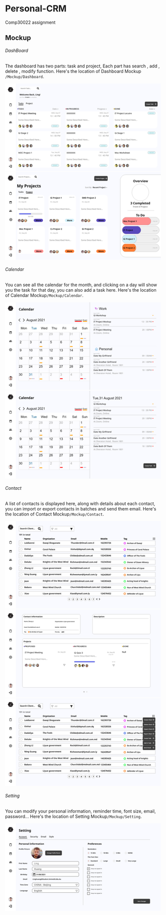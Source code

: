 # Personal-CRM
Comp30022 assignment
## Mockup

###### DashBoard

The dashboard has two parts: task and project, Each part has search , add , delete , modify function.
Here's the location of Dashboard Mockup ```/Mockup/Dashboard```.

<p float="left">
  <img src="/Mockup/Dashboard/Dashboard.png" />
  <img src="/Mockup/Dashboard/Project overview.png" />
</p>


###### Calendar
You can see all the calendar for the month, and clicking on a day will show you the task for that day, you can also add a task here.
Here's the location of Calendar Mockup```/Mockup/Calendar```.

<p float="left">
  <img src="/Mockup/Calendar/Calendar.png" />
  <img src="/Mockup/Calendar/Calendar - schedule details.png" />
</p>

###### Contact
A list of contacts is displayed here, along with details about each contact, you can import or export contacts in batches and send them email.
Here's the location of Contact Mockup```/Mockup/Contact```.
<p float="left">
  <img src="/Mockup/Contact/Contact.png" />
  <img src="/Mockup/Contact/Contact-details-1.png" />
  <img src="/Mockup/Contact/Contact- BAR.png" />
</p>

###### Setting
You can modify your personal information, reminder time, font size, email, password...
Here's the location of Setting Mockup```/Mockup/Setting```.
<p float="left">
  <img src="/Mockup/Setting/Setting- Account.png" />
</p>


